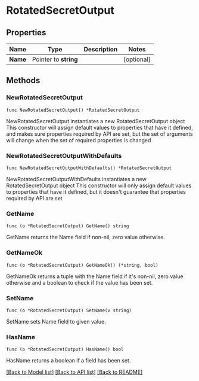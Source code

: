 # RotatedSecretOutput

## Properties

Name | Type | Description | Notes
------------ | ------------- | ------------- | -------------
**Name** | Pointer to **string** |  | [optional] 

## Methods

### NewRotatedSecretOutput

`func NewRotatedSecretOutput() *RotatedSecretOutput`

NewRotatedSecretOutput instantiates a new RotatedSecretOutput object
This constructor will assign default values to properties that have it defined,
and makes sure properties required by API are set, but the set of arguments
will change when the set of required properties is changed

### NewRotatedSecretOutputWithDefaults

`func NewRotatedSecretOutputWithDefaults() *RotatedSecretOutput`

NewRotatedSecretOutputWithDefaults instantiates a new RotatedSecretOutput object
This constructor will only assign default values to properties that have it defined,
but it doesn't guarantee that properties required by API are set

### GetName

`func (o *RotatedSecretOutput) GetName() string`

GetName returns the Name field if non-nil, zero value otherwise.

### GetNameOk

`func (o *RotatedSecretOutput) GetNameOk() (*string, bool)`

GetNameOk returns a tuple with the Name field if it's non-nil, zero value otherwise
and a boolean to check if the value has been set.

### SetName

`func (o *RotatedSecretOutput) SetName(v string)`

SetName sets Name field to given value.

### HasName

`func (o *RotatedSecretOutput) HasName() bool`

HasName returns a boolean if a field has been set.


[[Back to Model list]](../README.md#documentation-for-models) [[Back to API list]](../README.md#documentation-for-api-endpoints) [[Back to README]](../README.md)


